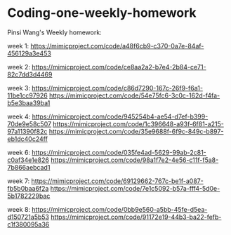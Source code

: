 # Coding-one-weekly-homework

Pinsi Wang's Weekly homework:

week 1:
https://mimicproject.com/code/a48f6cb9-c370-0a7e-84af-456129a3e453

week 2:
https://mimicproject.com/code/ce8aa2a2-b7e4-2b84-ce71-82c7dd3d4469

week 3:
https://mimicproject.com/code/c86d7290-167c-26f9-f6a1-11be1cc97926
https://mimicproject.com/code/54e75fc6-3c0c-162d-f4fa-b5e3baa39ba1

week 4:
https://mimicproject.com/code/945254b4-ae54-d7ef-b399-70de9e58c507
https://mimicproject.com/code/1c396648-a93f-6f81-a215-97a11390f82c
https://mimicproject.com/code/35e9688f-6f9c-849c-b897-eb1dc40c24ff

week 6:
https://mimicproject.com/code/035fe4ad-5629-99ab-2c81-c0af34e1e826
https://mimicproject.com/code/98a1f7e2-4e56-c11f-f5a8-7b866aebcad1

week 7:
https://mimicproject.com/code/69129662-767c-be1f-a087-fb5b0baa6f2a
https://mimicproject.com/code/7e1c5092-b57a-fff4-5d0e-5b1782229bac

week 8:
https://mimicproject.com/code/0bb9e560-a5bb-45fe-d5ea-d150721a5b53
https://mimicproject.com/code/91172e19-44b3-ba22-fefb-c1f380095a36
